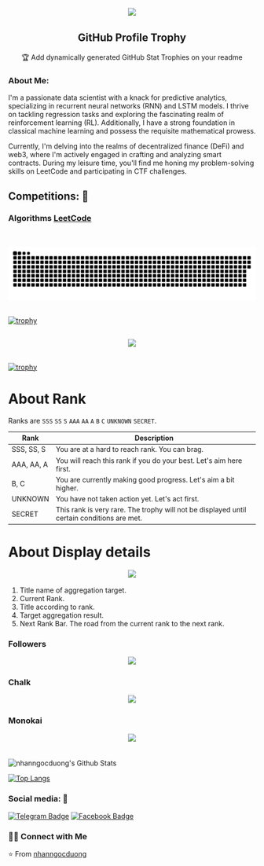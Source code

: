 <p align="center">
  <img width="140" src="https://user-images.githubusercontent.com/6661165/91657958-61b4fd00-eb00-11ea-9def-dc7ef5367e34.png" />
  <h2 align="center">GitHub Profile Trophy</h2>
  <p align="center">🏆 Add dynamically generated GitHub Stat Trophies on your readme</p>
</p>

### About Me:    
I'm a passionate data scientist with a knack for predictive analytics, specializing in recurrent neural networks (RNN) and LSTM models. I thrive on tackling regression tasks and exploring the fascinating realm of reinforcement learning (RL). Additionally, I have a strong foundation in classical machine learning and possess the requisite mathematical prowess.

Currently, I'm delving into the realms of decentralized finance (DeFi) and web3, where I'm actively engaged in crafting and analyzing smart contracts. During my leisure time, you'll find me honing my problem-solving skills on LeetCode and participating in CTF challenges.

## Competitions: 🥇

### Algorithms [LeetCode](https://leetcode.com/nhanngocduong/)
</br>
<p align="center">
 <img width="1000" src="assets/github-snake.svg" alt="snake"/>
</p>

##

[![trophy](https://github-profile-trophy.vercel.app/?username=nhanngocduong)](https://github.com/nhanngocduong/github-profile-trophy)

##

<p align="center">
  <img alig src="https://github-profile-trophy.vercel.app/?username=nhanngocduong&column=8&rank=SSS,SS,S,AAA,AA,A,B,C" />
</p>

##

[![trophy](https://github-profile-trophy.vercel.app/?username=nhanngocduong&title=Stars,Followers,Commits,Repositories,MultipleLang,PullRequest&theme=onedark)](https://github.com/ryo-ma/github-profile-trophy)

# About Rank

Ranks are `SSS` `SS` `S` `AAA` `AA` `A` `B` `C` `UNKNOWN` `SECRET`.

| Rank       | Description                                                                                |
| ---------- | ------------------------------------------------------------------------------------------ |
| SSS, SS, S | You are at a hard to reach rank. You can brag.                                             |
| AAA, AA, A | You will reach this rank if you do your best. Let's aim here first.                        |
| B, C       | You are currently making good progress. Let's aim a bit higher.                            |
| UNKNOWN    | You have not taken action yet. Let's act first.                                            |
| SECRET     | This rank is very rare. The trophy will not be displayed until certain conditions are met. |

# About Display details

<p align="center">
  <img width="220" src="https://user-images.githubusercontent.com/6661165/91642962-6333e600-ea6a-11ea-83af-e371e996bfa6.png" />
</p>

1. Title name of aggregation target.
2. Current Rank.
3. Title according to rank.
4. Target aggregation result.
5. Next Rank Bar. The road from the current rank to the next rank.

### Followers
<p align="center">
  <img alig src="https://github-profile-trophy.vercel.app/?username=nhanngocduong&title=Followers" />
</p>

### Chalk

<p align="center">
  <img alig src="https://github-profile-trophy.vercel.app/?username=nhanngocduong&theme=chalk" />
</p>

### Monokai

<p align="center">
  <img alig src="https://github-profile-trophy.vercel.app/?username=nhanngocduong&theme=monokai" />
</p>

<br>

<img align="center" src="https://github-readme-stats.vercel.app/api?username=nhanngocduong&include_all_commits=true&count_private=true&show_icons=true&line_height=20&title_color=7A7ADB&icon_color=2234AE&text_color=D3D3D3&bg_color=0,000000,130F40" alt="nhanngocduong's Github Stats">

</br>

[![Top Langs](https://github-readme-stats.vercel.app/api/top-langs/?username=nhanngocduong&layout=compact&text_color=daf7dc&bg_color=151515)](https://github.com/nhanngocduong/github-readme-stats)
   
### Social media: 📡    
<!-- Join me on Telegram, where I share insights, victories, and even the occasional setback. Embrace the cyberpunk ethos with me.  -->

[![Telegram Badge](https://img.shields.io/badge/Telegram-blue?style=for-the-badge&logo=telegram&logoColor=white)](https://t.me/nhanngocduong)
[![Facebook Badge](https://img.shields.io/badge/Facebook-blue?style=for-the-badge&logo=facebook&logoColor=white)](https://www.facebook.com/nhanngocduong97)

<h3> 🤝🏻 Connect with Me </h3>

⭐️ From [nhanngocduong](https://github.com/nhanngocduong)
